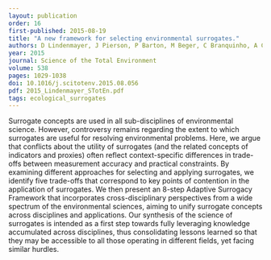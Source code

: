 ```yaml
---
layout: publication
order: 16
first-published: 2015-08-19
title: "A new framework for selecting environmental surrogates."
authors: D Lindenmayer, J Pierson, P Barton, M Beger, C Branquinho, A Calhoun, T Caro, H Greig, J Gross, J Heino, M Hunter, P Lane, C Longo, K Martin, WH McDowell, C Mellin, H Salo, A Tulloch & <b>M Westgate</b>
year: 2015
journal: Science of the Total Environment
volume: 538
pages: 1029-1038
doi: 10.1016/j.scitotenv.2015.08.056
pdf: 2015_Lindenmayer_STotEn.pdf
tags: ecological_surrogates
---
```

Surrogate concepts are used in all sub-disciplines of environmental science. However, controversy remains regarding the extent to which surrogates are useful for resolving environmental problems. Here, we argue that conflicts about the utility of surrogates (and the related concepts of indicators and proxies) often reflect context-specific differences in trade-offs between measurement accuracy and practical constraints. By examining different approaches for selecting and applying surrogates, we identify five trade-offs that correspond to key points of contention in the application of surrogates. We then present an 8-step Adaptive Surrogacy Framework that incorporates cross-disciplinary perspectives from a wide spectrum of the environmental sciences, aiming to unify surrogate concepts across disciplines and applications. Our synthesis of the science of surrogates is intended as a first step towards fully leveraging knowledge accumulated across disciplines, thus consolidating lessons learned so that they may be accessible to all those operating in different fields, yet facing similar hurdles.